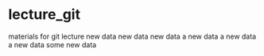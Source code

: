 lecture_git
===========

materials for git lecture
new data
new data
new data
a new data
a new data
a new data
some new data
